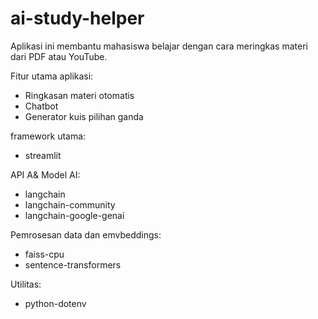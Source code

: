 # ai-study-helper
Aplikasi ini membantu mahasiswa belajar dengan cara meringkas materi dari PDF atau YouTube.

Fitur utama aplikasi:
- Ringkasan materi otomatis
- Chatbot
- Generator kuis pilihan ganda

framework utama:
- streamlit
  
API A& Model AI:
- langchain
- langchain-community
- langchain-google-genai

Pemrosesan data dan emvbeddings:
- faiss-cpu
- sentence-transformers

Utilitas:
- python-dotenv
